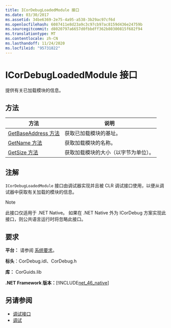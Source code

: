 ```yaml
---
title: ICorDebugLoadedModule 接口
ms.date: 03/30/2017
ms.assetid: 34be6369-2e75-4a95-a538-3b29ac97cf6d
ms.openlocfilehash: 6087411e8d23a9c3c97cb97ac8159d436e24759b
ms.sourcegitcommit: d8020797a6657d0fbbdff362b80300815f682f94
ms.translationtype: MT
ms.contentlocale: zh-CN
ms.lasthandoff: 11/24/2020
ms.locfileid: "95731822"
---
```

# <a name="icordebugloadedmodule-interface"></a>ICorDebugLoadedModule 接口

提供有关已加载模块的信息。  
  
## <a name="methods"></a>方法  
  
|方法|说明|  
|------------|-----------------|  
|[GetBaseAddress 方法](icordebugloadedmodule-getbaseaddress-method.md)|获取已加载模块的基址。|  
|[GetName 方法](icordebugloadedmodule-getname-method.md)|获取加载模块的名称。|  
|[GetSize 方法](icordebugloadedmodule-getsize-method.md)|获取加载模块的大小（以字节为单位）。|  
  
## <a name="remarks"></a>注解  

 `ICorDebugLoadedModule` 接口由调试器实现并且被 CLR 调试接口使用，以便从调试器中获取有关加载的模块的信息。  
  
> [!NOTE]
> 此接口仅适用于 .NET Native。 如果在 .NET Native 外为 ICorDebug 方案实现此接口，则公共语言运行时将忽略此接口。  
  
## <a name="requirements"></a>要求  

 **平台：** 请参阅 [系统要求](../../get-started/system-requirements.md)。  
  
 **标头**：CorDebug.idl、CorDebug.h  
  
 **库：** CorGuids.lib  
  
 **.NET Framework 版本：**[!INCLUDE[net_46_native](../../../../includes/net-46-native-md.md)]  
  
## <a name="see-also"></a>另请参阅

- [调试接口](debugging-interfaces.md)
- [调试](index.md)
